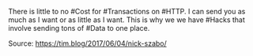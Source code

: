 There is little to no #Cost for #Transactions on #HTTP. I can send you as much as I want or as little as I want. This is why we we have #Hacks that involve sending tons of #Data to one place.

Source: https://tim.blog/2017/06/04/nick-szabo/